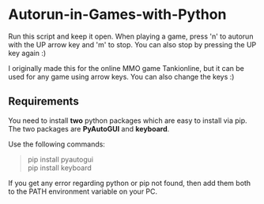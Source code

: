 # Autorun-in-Games-with-Python
Run this script and keep it open. When playing a game, press 'n' to autorun with the UP arrow key and 'm' to stop. You can also stop by pressing the UP key again :)  

I originally made this for the online MMO game Tankionline, but it can be used for any game using arrow keys. You can also change the keys :)  

## Requirements
You need to install **two** python packages which are easy to install via pip. The two packages are **PyAutoGUI** and **keyboard**.
  
Use the following commands:
> pip install pyautogui  
> pip install keyboard

If you get any error regarding python or pip not found, then add them both to the PATH environment variable on your PC.
